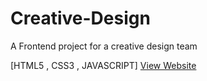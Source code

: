 # Creative-Design
A Frontend project for a creative design team

[HTML5 , CSS3 , JAVASCRIPT]
[View Website](https://creativedesignteam.netlify.app/)
